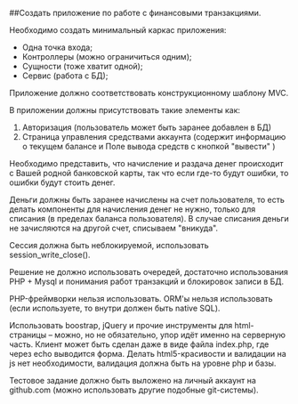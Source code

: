 ##Создать приложение по работе с финансовыми транзакциями.

Необходимо создать минимальный каркас приложения:
- Одна точка входа;
- Контроллеры (можно ограничиться одним);
- Сущности (тоже хватит одной);
- Сервис (работа с БД);

Приложение должно соответствовать конструкционному шаблону MVC.

В приложении должны присутствовать такие элементы как:
1. Авторизация (пользователь может быть заранее добавлен в БД)
2. Страница управления средствами аккаунта (содержит информацию о текущем балансе и Поле вывода средств с кнопкой "вывести" )

Необходимо представить, что начисление и раздача денег происходит с Вашей родной банковской карты, так что если где-то будут ошибки, то ошибки будут стоить денег.

Деньги должны быть заранее начислены на счет пользователя, то есть делать компоненты для начисления денег не нужно, только для списания (в пределах баланса пользователя).
В случае списания деньги не зачисляются на другой счет, списываем "вникуда".

Сессия должна быть неблокируемой, использовать session_write_close().

Решение не должно использовать очередей, достаточно использования PHP + Mysql и понимания работ транзакций и блокировок записи в БД.

PHP-фреймворки нельзя использовать. ORM'ы нельзя использовать (если используете, то внутри должен быть native SQL).

Использовать boostrap, jQuery и прочие инструменты для html-страницы – можно, но не обязательно, упор идёт именно на серверную часть. 
Клиент может быть сделан даже в виде файла index.php, где через echo выводится форма.
Делать html5-красивости и валидации на js нет необходимости, валидация должна быть на уровне php и базы.

Тестовое задание должно быть выложено на личный аккаунт на github.com (можно использовать другие подобные git-системы).